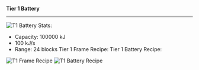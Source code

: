 **Tier 1 Battery**
***
![T1 Battery](http://i.imgur.com/na7UkU3.png?1)
Stats:
* Capacity: 100000 kJ
* 100 kJ/s
* Range: 24 blocks
Tier 1 Frame Recipe: Tier 1 Battery Recipe:

![T1 Frame Recipe](http://i.imgur.com/yVtyBx5.png?1) ![T1 Battery Recipe](http://i.imgur.com/sBZ5VjI.png?1)



